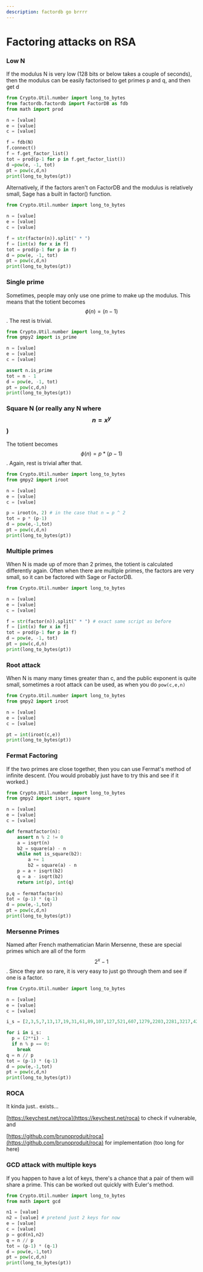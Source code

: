 ```yaml
---
description: factordb go brrrr
---
```


# Factoring attacks on RSA

### Low N

If the modulus N is very low \(128 bits or below takes a couple of seconds\), then the modulus can be easily factorised to get primes p and q, and then get d

```python
from Crypto.Util.number import long_to_bytes
from factordb.factordb import FactorDB as fdb
from math import prod

n = [value]
e = [value]
c = [value]

f = fdb(N)
f.connect()
f = f.get_factor_list()
tot = prod(p-1 for p in f.get_factor_list())
d =pow(e, -1, tot)
pt = pow(c,d,n)
print(long_to_bytes(pt))
```

Alternatively, if the factors aren't on FactorDB and the modulus is relatively small, Sage has a built in factor\(\) function.

```python
from Crypto.Util.number import long_to_bytes

n = [value]
e = [value]
c = [value]

f = str(factor(n)).split(" * ")
f = [int(x) for x in f]
tot = prod(p-1 for p in f)
d = pow(e, -1, tot)
pt = pow(c,d,n)
print(long_to_bytes(pt))
```

### Single prime

Sometimes, people may only use one prime to make up the modulus. This means that the totient becomes $$\phi(n) = (n - 1)$$. The rest is trivial.

```python
from Crypto.Util.number import long_to_bytes
from gmpy2 import is_prime

n = [value]
e = [value]
c = [value]

assert n.is_prime
tot = n - 1
d = pow(e, -1, tot)
pt = pow(c,d,n)
print(long_to_bytes(pt))
```

### Square N \(or really any N where $$n = x^{y} $$ \)

The totient becomes $$\phi(n) = p * (p - 1) $$ . Again, rest is trivial after that.

```python
from Crypto.Util.number import long_to_bytes
from gmpy2 import iroot

n = [value]
e = [value]
c = [value]

p = iroot(n, 2) # in the case that n = p ^ 2
tot = p * (p-1)
d = pow(e,-1,tot)
pt = pow(c,d,n)
print(long_to_bytes(pt))
```

### Multiple primes

When N is made up of more than 2 primes, the totient is calculated differently again. Often when there are multiple primes, the factors are very small, so it can be factored with Sage or FactorDB.

```python
from Crypto.Util.number import long_to_bytes

n = [value]
e = [value]
c = [value]

f = str(factor(n)).split(" * ") # exact same script as before
f = [int(x) for x in f]
tot = prod(p-1 for p in f)
d = pow(e, -1, tot)
pt = pow(c,d,n)
print(long_to_bytes(pt)) 
```

### Root attack

When N is many many times greater than c, and the public exponent is quite small, sometimes a root attack can be used, as when you do `pow(c,e,n)`

```python
from Crypto.Util.number import long_to_bytes
from gmpy2 import iroot

n = [value]
e = [value]
c = [value]

pt = int(iroot(c,e))
print(long_to_bytes(pt))
```

### Fermat Factoring

If the two primes are close together, then you can use Fermat's method of infinite descent. \(You would probably just have to try this and see if it worked.\)

```python
from Crypto.Util.number import long_to_bytes
from gmpy2 import isqrt, square

n = [value]
e = [value]
c = [value]

def fermatfactor(n):
    assert n % 2 != 0
    a = isqrt(n)
    b2 = square(a) - n
    while not is_square(b2):
        a += 1
        b2 = square(a) - n
    p = a + isqrt(b2)
    q = a - isqrt(b2)
    return int(p), int(q)
    
p,q = fermatfactor(n)
tot = (p-1) * (q-1)
d = pow(e,-1,tot)
pt = pow(c,d,n)
print(long_to_bytes(pt))
```

### Mersenne Primes

Named after French mathematician Marin Mersenne, these are special primes which are all of the form $$2^{x} - 1$$. Since they are so rare, it is very easy to just go through them and see if one is a factor.

```python
from Crypto.Util.number import long_to_bytes

n = [value]
e = [value]
c = [value]

i_s = [2,3,5,7,13,17,19,31,61,89,107,127,521,607,1279,2203,2281,3217,4253,4423]

for i in i_s:
  p = (2**i) - 1
  if n % p == 0:
    break
q = n // p
tot = (p-1) * (q-1)
d = pow(e,-1,tot)
pt = pow(c,d,n)
print(long_to_bytes(pt))
```

### ROCA

It kinda just.. exists... 

[https://keychest.net/roca](https://keychest.net/roca) to check if vulnerable, and

[https://github.com/brunoproduit/roca](https://github.com/brunoproduit/roca) for implementation \(too long for here\)

### GCD attack with multiple keys

If you happen to have a lot of keys, there's a chance that a pair of them will share a prime. This can be worked out quickly with Euler's method.

```python
from Crypto.Util.number import long_to_bytes
from math import gcd

n1 = [value]
n2 = [value] # pretend just 2 keys for now
e = [value]
c = [value]
p = gcd(n1,n2)
q = n // p
tot = (p-1) * (q-1)
d = pow(e,-1,tot)
pt = pow(c,d,n)
print(long_to_bytes(pt))
```

